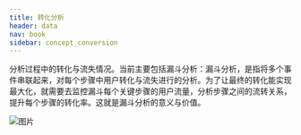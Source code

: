 ```yaml
---
title: 转化分析
header: data
nav: book
sidebar: concept_conversion
---
```



分析过程中的转化与流失情况。当前主要包括漏斗分析：漏斗分析，是指将多个事件串联起来，对每个步骤中用户转化与流失进行的分析。为了让最终的转化能实现最大化，就需要去监控漏斗每个关键步骤的用户流量，分析步骤之间的流转关系，提升每个步骤的转化率。这就是漏斗分析的意义与价值。

![图片](../../img/data/concept13.png)